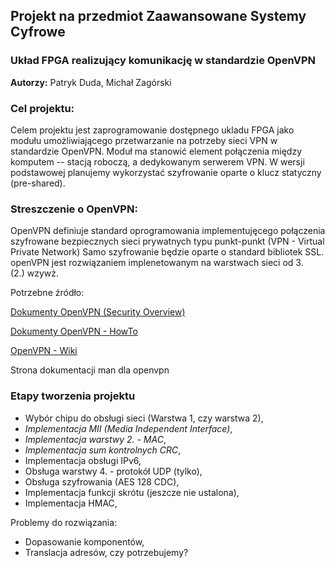## Projekt na przedmiot Zaawansowane Systemy Cyfrowe 
### Układ FPGA realizujący komunikację w standardzie OpenVPN 

**Autorzy:** Patryk Duda, Michał Zagórski

### Cel projektu:
Celem projektu jest zaprogramowanie dostępnego ukladu FPGA jako modułu umożliwiającego przetwarzanie na potrzeby sieci VPN w standardzie OpenVPN.
Moduł ma stanowić element połączenia między komputem -- stacją roboczą, a dedykowanym serwerem VPN.
W wersji podstawowej planujemy wykorzystać szyfrowanie oparte o klucz statyczny (pre-shared).

### Streszczenie o OpenVPN:
OpenVPN definiuje standard oprogramowania implementujęcego połączenia szyfrowane bezpiecznych sieci prywatnych typu punkt-punkt (VPN - Virtual Private Network)
Samo szyfrowanie będzie oparte o standard bibliotek SSL.
openVPN jest rozwiązaniem implenetowanym na warstwach sieci od 3. (2.) wzywż.


Potrzebne źródło:

[Dokumenty OpenVPN (Security Overview)](https://openvpn.net/index.php/open-source/documentation/security-overview.html)

[Dokumenty OpenVPN - HowTo](https://openvpn.net/index.php/open-source/documentation/howto.html)

[OpenVPN - Wiki](https://community.openvpn.net/openvpn)

Strona dokumentacji man dla openvpn

### Etapy tworzenia projektu
* Wybór chipu do obsługi sieci (Warstwa 1, czy warstwa 2),
* _Implementacja MII (Media Independent Interface)_,
* _Implementacja warstwy 2. - MAC_,
* _Implementacja sum kontrolnych CRC_,
* Implementacja obsługi IPv6,
* Obsługa warstwy 4. - protokół UDP (tylko),
* Obsługa szyfrowania (AES 128 CDC),
* Implementacja funkcji skrótu (jeszcze nie ustalona),
* Implementacja HMAC,


Problemy do rozwiązania:
* Dopasowanie komponentów,
* Translacja adresów, czy potrzebujemy?



